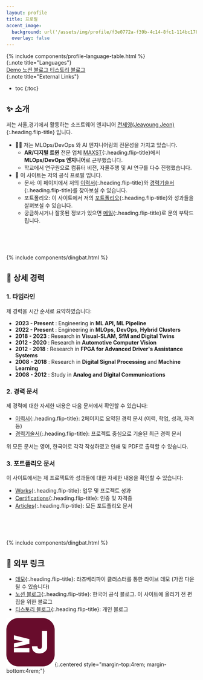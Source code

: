 ```yaml
---
layout: profile
title: 프로필
accent_image: 
  background: url('/assets/img/profile/f3e0772a-f39b-4c14-8fc1-114bc1780d10.jpg') center/cover
  overlay: false
---
```


<div class="screen-only">
  {% include components/profile-language-table.html %}
</div>
{:.note title="Languages"}

<div class="screen-only">
  <!-- <a href="/certifications" class="btn btn-sm btn-primary mt1">
    <small class="icon-checkmark"></small>
    Certifications
  </a> -->
  <a href="https://app.jyje.live" class="btn btn-sm btn-primary mt1">
    <small class="icon-wrench"></small>
    Demo
  </a>
  <a href="https://blog.jyje.live" class="btn btn-sm btn-primary mt1">
    <small class="icon-bubble"></small>
    노션 블로그
  </a>
  <a href="https://codingnyan.tistory.com" class="btn btn-sm btn-primary mt1">
    <small class="icon-bubble"></small>
    티스토리 블로그
  </a>
</div>
{:.note title="External Links"}

* toc
{:toc}

## ✨ 소개

저는 서울,경기에서 활동하는 소프트웨어 엔지니어 [전제영(Jeayoung Jeon)]{:.heading.flip-title} 입니다.

- 🧑‍💻 저는 MLOps/DevOps 와 AI 엔지니어링의 전문성을 가지고 있습니다. 
    - **AR/디지털 트윈** 전문 업체 [MAXST]{:.heading.flip-title}에서 **MLOps/DevOps 엔지니어**로 근무했습니다.
    - 학교에서 연구원으로 컴퓨터 비전, 자율주행 및 AI 연구를 다수 진행했습니다.
- 💼 이 사이트는 저의 공식 프로필 입니다.
    - 문서: 이 페이지에서 저의 [이력서]{:.heading.flip-title}와 [경력기술서]{:.heading.flip-title}를 찾아보실 수 있습니다.
    - 포트폴리오: 이 사이트에서 저의 [포트폴리오]{:.heading.flip-title}와 성과들을 살펴보실 수 있습니다.
    - 궁금하시거나 잘못된 정보가 있으면 [메일]{:.heading.flip-title}로 문의 부탁드립니다.


<div style="margin-top: 5rem;">
  {% include components/dingbat.html %}
</div>


## 💼 상세 경력

### 1. 타임라인

제 경력을 시간 순서로 요약하였습니다:

- <span class="emph btn-inline btn-primary">**2023 - Present**</span> : Engineering in **ML API, ML Pipeline**
- <span class="emph btn-inline btn-primary">**2022 - Present**</span> : Engineering in **MLOps**, **DevOps**, **Hybrid Clusters**
- <span class="emph btn-inline btn-primary">**2018 - 2023**</span> : Research in **Visual-SLAM, SfM and Digital Twins**
- <span class="emph btn-inline btn-primary">**2012 - 2020**</span> : Research in **Automotive Computer Vision**
- <span class="emph btn-inline btn-primary">**2012 - 2018**</span> : Research in **FPGA for Advanced Driver's Assistance Systems** 
- <span class="emph btn-inline btn-primary">**2008 - 2018**</span> : Research in **Digital Signal Processing** and **Machine Learning**
- <span class="emph btn-inline btn-primary">**2008 - 2012**</span> : Study in **Analog and Digital Communications**


### 2. 경력 문서

제 경력에 대한 자세한 내용은 다음 문서에서 확인할 수 있습니다:

- [이력서]{:.heading.flip-title}: 2페이지로 요약된 경력 문서 (이력, 학업, 성과, 자격 등)
- [경력기술서]{:.heading.flip-title}: 프로젝트 중심으로 기술된 최근 경력 문서
<!-- - [커리큘럼]{:.heading.flip-title}: 상세한 경력 및 학업 문서 -->

위 모든 문서는 영어, 한국어로 각각 작성하였고 인쇄 및 PDF로 출력할 수 있습니다.


### 3. 포트폴리오 문서

이 사이트에서는 제 프로젝트와 성과들에 대한 자세한 내용을 확인할 수 있습니다:

- [Works]{:.heading.flip-title}: 업무 및 프로젝트 성과
- [Certifications]{:.heading.flip-title}: 인증 및 자격증
- [Articles]{:.heading.flip-title}: 모든 포트폴리오 문서


<div style="margin-top: 5rem;">
  {% include components/dingbat.html %}
</div>


## 📜 외부 링크

- [데모]{:.heading.flip-title}: 라즈베리파이 클러스터를 통한 라이브 데모 (가끔 다운될 수 있습니다)
- [노션 블로그]{:.heading.flip-title}: 한국어 공식 블로그. 이 사이트에 올리기 전 편집을 위한 블로그
- [티스토리 블로그]{:.heading.flip-title}: 개인 블로그

![Logo of this site](/assets/icons/icon-128x128.png){:.centered style="margin-top:4rem; margin-bottom:4rem;"}


<!-- profile -->
[Jeayoung Jeon]: https://www.linkedin.com/in/jyje "LinkedIn Profile"
[전제영(Jeayoung Jeon)]: https://www.linkedin.com/in/jyje "LinkedIn Profile"
[Profile]: /profile/ko "my-profile --verbose"

<!-- resume -->
[Résumé]: /profile/ko/resume "my-profile resume --korean"
[이력서]: /profile/ko/resume "my-profile resume --korean"

<!-- projects-portfolio -->
[Projects]: /profile/ko/projects "my-profile projects --korean"
[경력기술서]: /profile/ko/projects "my-profile projects --korean"

<!-- cv -->
[Curriculum Vitae]: /profile/ko/cv "my-profile cv --korean"
[CV]: /profile/ko/cv "my-profile cv --korean"
[커리큘럼]: /profile/ko/cv "my-profile cv --ko"

[Articles]: /articles
[포트폴리오]: /articles
[Certifications]: /certifications
[Works]: /works

[Blog]: https://blog.jyje.live "My blog"
[MAXST]: https://www.linkedin.com/company/maxst "LinkedIn profile of MAXST Co., Ltd."

[Mail]: mailto:jyjeon+portfolio@outlook.com?subject=To&nbsp;Jeayoung&nbsp;Jeon
[메일]: mailto:jyjeon+portfolio@outlook.com?subject=To&nbsp;Jeayoung&nbsp;Jeon

[CKAD]: /certifications/ckad-certified-kubernetes-application-developer "Certified Kubernetes Application Developer"
[CKA]: /certifications/cka-certified-kubernetes-administrator "Certified Kubernetes Administrator"
[CKS]: /certifications/cks-certified-kubernetes-security-specialist "Certified Kubernetes Security Specialist"
[CAPA]: /certifications/capa-certified-argo-project-associate "Certified Argo Project Associate"

[Demo]: https://app.jyje.live "Demo"
[데모]: https://app.jyje.live "Demo"
[노션 블로그]: https://blog.jyje.live "Notion Blog"
[티스토리 블로그]: https://codingnyan.tistory.com "Tistory Blog"

